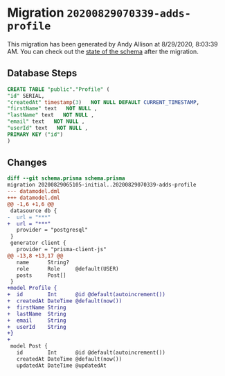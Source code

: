 # Migration `20200829070339-adds-profile`

This migration has been generated by Andy Allison at 8/29/2020, 8:03:39 AM.
You can check out the [state of the schema](./schema.prisma) after the migration.

## Database Steps

```sql
CREATE TABLE "public"."Profile" (
"id" SERIAL,
"createdAt" timestamp(3)   NOT NULL DEFAULT CURRENT_TIMESTAMP,
"firstName" text   NOT NULL ,
"lastName" text   NOT NULL ,
"email" text   NOT NULL ,
"userId" text   NOT NULL ,
PRIMARY KEY ("id")
)
```

## Changes

```diff
diff --git schema.prisma schema.prisma
migration 20200829065105-initial..20200829070339-adds-profile
--- datamodel.dml
+++ datamodel.dml
@@ -1,6 +1,6 @@
 datasource db {
-  url = "***"
+  url = "***"
   provider = "postgresql"
 }
 generator client {
   provider = "prisma-client-js"
@@ -13,8 +13,17 @@
   name      String?
   role      Role     @default(USER)
   posts     Post[]
 }
+model Profile {
+  id        Int      @id @default(autoincrement())
+  createdAt DateTime @default(now())
+  firstName String
+  lastName  String
+  email     String
+  userId    String
+}
+
 model Post {
   id        Int      @id @default(autoincrement())
   createdAt DateTime @default(now())
   updatedAt DateTime @updatedAt
```


